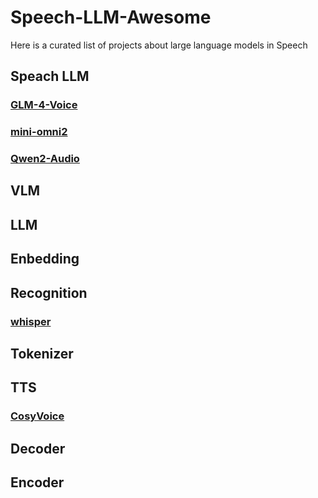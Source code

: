 # Speech-LLM-Awesome
Here is a curated list of projects about large language models in Speech

## Speach LLM

### [GLM-4-Voice](https://github.com/THUDM/GLM-4-Voice)

### [mini-omni2](https://github.com/gpt-omni/mini-omni2)

### [Qwen2-Audio](https://github.com/QwenLM/Qwen2-Audio/tree/main)

## VLM

## LLM

## Enbedding

## Recognition 

### [whisper](https://github.com/openai/whisper/)

## Tokenizer

## TTS
### [CosyVoice](https://github.com/FunAudioLLM/CosyVoice)


## Decoder

## Encoder


